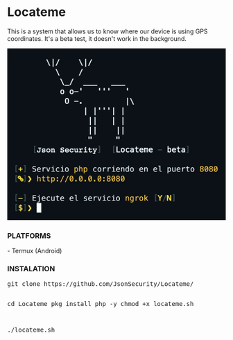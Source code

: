 # Locateme
 This is a system that allows us to know where our device is using GPS coordinates. It's a beta test, it doesn't work in the background.

<img src="https://github.com/JsonSecurity/Images/blob/main/scripts/locateme.jpg" width="600px" heigth="600px">

<h3>PLATFORMS</h3>
- Termux (Android)

<h3>INSTALATION</h3>
<pre>
git clone https://github.com/JsonSecurity/Locateme/


cd Locateme
pkg install php -y
chmod +x locateme.sh

./locateme.sh
</pre>
